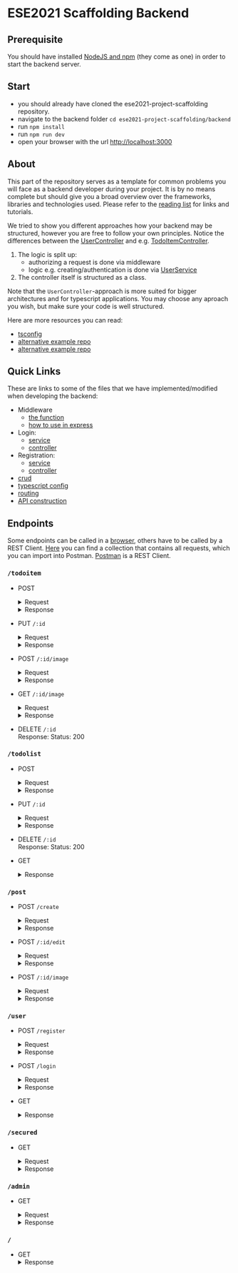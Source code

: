 # ESE2021 Scaffolding Backend

## Prerequisite
You should have installed [NodeJS and npm](https://nodejs.org/en/download/) (they come as one) in order to start the backend server.

## Start
- you should already have cloned the ese2021-project-scaffolding repository.
- navigate to the backend folder `cd ese2021-project-scaffolding/backend`
- run `npm install`
- run `npm run dev`
- open your browser with the url [http://localhost:3000](http://localhost:3000/)

## About
This part of the repository serves as a template for common problems you will face as a backend developer during your project. It is by no means complete but should give you a broad overview over the frameworks, libraries and technologies used. Please refer to the [reading list](https://github.com/scg-unibe-ch/ese2021/wiki/Reading-list) for links and tutorials.

We tried to show you different approaches how your backend may be structured, however you are free to follow your own principles.
Notice the differences between the [UserController](./src/controllers/user.controller.ts) and e.g. [TodoItemController](./src/controllers/todoitem.controller.ts). 

1. The logic is split up:
	- authorizing a request is done via middleware
	- logic e.g. creating/authentication is done via [UserService](./src/services/user.service.ts)
2. The controller itself is structured as a class.

Note that the `UserController`-approach is more suited for bigger architectures and for typescript applications. You may choose any aproach you wish, but make sure your code is well structured.

Here are more resources you can read: 

- [tsconfig](https://www.typescriptlang.org/docs/handbook/tsconfig-json.html)
- [alternative example repo](https://github.com/maximegris/typescript-express-sequelize)
- [alternative example repo](https://developer.okta.com/blog/2018/11/15/node-express-typescript)

## Quick Links
These are links to some of the files that we have implemented/modified when developing the backend:

- Middleware
	- [the function](./src/middlewares/checkAuth.ts)
	- [how to use in express](./src/controllers/secured.controller.ts)
- Login: 
	- [service](./src/services/user.service.ts)
	- [controller](./src/controllers/user.controller.ts)
- Registration:
	- [service](./src/services/user.service.ts)
	- [controller](./src/controllers/user.controller.ts)
- [crud](./src/controllers/todolist.controller.ts)
- [typescript config](./src/tsconfig.json)
- [routing](./src/controllers)
- [API construction](./src/server.ts)

## Endpoints
Some endpoints can be called in a [browser](http://localhost:3000), others have to be called by a REST Client. [Here](./postman_collection) you can find a collection that contains all requests, which you can import into Postman. [Postman](https://www.postman.com/) is a REST Client.

### `/todoitem`
- POST

	<details>
		<summary>Request</summary>

	```json
		{
			"name": "string",
			"done": "boolean",
			"todoListId":"number"
		}
	```

	</details>

	<details>
		<summary>Response</summary>

		Code: 200
		Body:

	```json
	{
		"todoItemId": "number",
		"name": "string",
		"done": "boolean",
		"todoListId":"number"
	}
	```
</details>

- PUT `/:id`

	<details>
		<summary>Request</summary>

	```json
		{
			"name": "string",
			"done": "boolean",
			"todoListId":"number"
		}
	```

	</details>

	<details>
		<summary>Response</summary>

		Code: 200
		Body:

	```json
	{
		"todoItemId": "number",
		"name": "string",
		"done": "boolean",
		"todoListId":"number"
	}
	```
</details>

- POST `/:id/image`

	<details>
		<summary>Request</summary>

	```json
		{
			"filename": "File"
		}
	```

	</details>

	<details>
		<summary>Response</summary>

		Code: 200
		Body:

	```json
	{
		"imageId": "number",
		"fileName": "string",
		"todoItem": "number",
		"updatedAt": "string",
		"createdAt": "string"
	}
	```
</details>

- GET `/:id/image`

	<details>
		<summary>Request</summary>

	```json
		{}
	```

	</details>

	<details>
		<summary>Response</summary>

		Code: 200
		Body:

	```json
	{
		"imageId": "number",
		"fileName": "string",
		"todoItem": "number",
		"updatedAt": "string",
		"createdAt": "string"
	}
	```
</details>

- DELETE `/:id`<br/>
	Response: Status: 200

### `/todolist`
- POST
	<details>
		<summary>Request</summary>

		Code: 200
		Body:
	```json
	{
		"name":"string"
	}

	```
	</details>
	<details>
		<summary>Response</summary>

		Code: 200
		Body:
	```json
	{
		"todoListId": "number",
		"name":"string"
	}

	```
	</details>

- PUT `/:id`
	<details>
		<summary>Request</summary>

		Code: 200
		Body:
	```json
	{
		"name":"string"
	}

	```
	</details>
	<details>
		<summary>Response</summary>

		Code: 200
		Body:
	```json
	{
		"todoListId": "number",
		"name":"string"
	}

	```
	</details>

- DELETE `/:id`<br>
	Response: Status: 200

- GET
	<details>
		<summary>Response</summary>
		
		Code: 200
		Body:
	```json
	{
		"todoListId": "number",
		"name":"string",
		"todoItems":"TodoItem[]"
	}
	```
	</details>
### `/post`
  - POST `/create`
    <details>
        <summary>Request</summary>

          Header: Authorization: Bearer  + `token`
          Body:
      ```json
      {
          "title":"string",
          "text":"string",
          "image":"string",
    	  "category": ["category1","category2","category3"]
      }

      ```
    </details>

    <details>
        <summary>Response</summary>
		
        Code: 200 
        Body:
    ```json
    {
        "postId": 4,
        "title": "string",
        "text": "string",
        "image": "string",
        "category": [
        	"category1",
        	"category2",
        	"category3"
    	],
        "userId": 1,
        "updatedAt": "2021-10-26T12:08:13.091Z",
        "createdAt": "2021-10-26T12:08:13.091Z"
    }
    ```
        Code: 500
        Body:
    ```json
    {
        "error": "titleIsEmpty",
        "message": "Title cannot be emtpy"
       }
    ```
        Code: 500
	    Body:
	```json
    {
        "error": "not_authorized",
        "message": "Admins are not authorized to create Posts"
    }
    ```
        Code: 403
        Body:
    ```json
    {
       "message": "Unauthorized"
    }
    ```
    </details>

  - POST `/:id/edit`
      <details>
            <summary>Request</summary>

	      Header: Authorization: Bearer  + `token`
	      Body:
	  ```json
      {
          "title":"string",
          "text":"string",
          "image":"string" //If image is changed, it will automatically change to null 
      }

      ```
      </details>

      <details>
          <summary>Response</summary>

          Code: 200 
          Body:
      ```json
      {
          "postId": 4,
          "title": "string",
          "text": "string",
          "image": "URL_to_image",
    	  "category": [
        	"category1",
        	"category2",
        	"category3"
    	  ],
          "userId": 1,
          "updatedAt": "2021-10-26T12:08:13.091Z",
          "createdAt": "2021-10-26T12:08:13.091Z"
      }
      ```
          Code: 500
          Body:
      ```json
      {
          "error": "Post_not_found",
          "message": "Cant find Post nr."
         }
      ```
          Code: 500
          Body:
      ```json
      {
    	 "error": "not_authorized",
         "message": "Youre not authorized to modify post: <nr>"
      }
      ```
      </details>


  - POST `/:id/image`
    <details>
        <summary>Request</summary>

          Please use "form-data" as a body format.

          Header: Authorization: Bearer  + `token`
          Body:
      ```json
      {
          "image":"<Bilddatei>"
      }

      ```
    </details>

    <details>
        <summary>Response</summary>

        Code: 200 
        Body:
    ```json
    {
        "postId": 4,
        "title": "string",
        "text": "string",
        "image": "URL_to_image",
        "userId": 1,
        "updatedAt": "2021-10-26T12:08:13.091Z",
        "createdAt": "2021-10-26T12:08:13.091Z"
    }
    ```
    	- Post don't exists in database:
        Code: 500
        Body:
    ```json
    {
        "error": "Post_not_found",
        "message": "Cant find Post nr.<xy>"
	   }
    ```
        - User isn't autorized to edit this Post:
        Code: 500
        Body:
    ```json
    {
       "error": "not_authorized",
       "message": "Youre not authorized to modify post: 2"
    }
    ```
    	- No Image in Post or wrong format:
        Code: 500
	    Body:
	```json
    {
       "error": "Upload_error",
       "message": "Cant upload image"
    }
    ```
    </details>

### `/user`
- POST `/register`
    <details>
        <summary>Request</summary>

        Code: 200
        Body:
    ```json
    {
        "userName":"string",
        "password":"string"
    }

    ```
    </details>
    <details>
        <summary>Response</summary>

        Code: 200
        Body:
    ```json
    {
       "admin": false,
    "userId": 1,
    "userName": "string",
    "firstName": "string",
    "lastName": "string",
    "email": "string",
    "address": "string",
    "phone": "string",
    "birthday": 324234234,
    "password": "string-hashed",
    "updatedAt": "2021-10-19T12:59:12.710Z",
    "createdAt": "2021-10-19T12:59:12.710Z"
  }

    ```
      Code: 500
      Body:
    ```json
  {
    "message": {
        "error": "username_already_exists",
        "message": "fdm1 already exists"
      }
  }
    ```
      Code: 500
      Body:
    ```json
  {
    "message": {
        "error": "email_already_exists",
        "message": "x@y.com already exists"
      }
  }
    ```
    </details>

- POST `/login`
    <details>
        <summary>Request</summary>

        Code: 200
        Body:
    ```json
    {
        "userName":"string",
        "password":"string"
    }

    ```
    </details>
    <details>
        <summary>Response</summary>

        Code: 200
        Body:
    ```json
    {
      "user": {
        "userId": 1,
        "userName": "Nora",
        "firstName": "Nora",
        "lastName": "Nora",
        "email": "ddd",
        "address": "street",
        "phone": "123",
        "birthday": 12122000,
        "password": "$2b$12$TDIbNFTDA6W/8.yorAOvauPdrBaUSPku2iyX9pMQTlEyRRhEP6gvS",
        "admin": false,
        "createdAt": "2021-10-13T12:51:56.790Z",
        "updatedAt": "2021-10-13T12:51:56.790Z"
     },
     "token": "eyJhbGciOiJIUzI1NiIsInR5cCI6IkpXVCJ9.eyJ1c2VyTmFtZSI6Ik5vcmEiLCJ1c2VySWQiOjEsImFkbWluIjpmYWxzZSwiaWF0IjoxNjM0MTMwNTk4LCJleHAiOjE2MzQxMzc3OTh9.sKgZGDjrdPQlFPAgx2T0v9gl_SeK6F7GxWG4OHwbH7c"
    }

    ```
        Code: 500
        Body:
    ```json
  {
    "message": {
      "error": "usernameNotFound",
      "message": "username not found"
      }
  }
    ```
        Code: 500
        Body:
    ```json
  {
    "message": {
      "error": "wrongPassword",
      "message": "wrong Password"
   	  }
  }
    ```
    </details>

- GET
    <details>
        <summary>Response</summary>

        Code: 200
        Body:
    ```json
    [
        {
            "userId":"string",
            "userName":"string",
            "password":"stirng(hashed)"
        },
        {
            "userId":"string",
            "userName":"string",
            "password":"stirng(hashed)"
        }
		
    ]

    ```
    </details>

### `/secured`
- GET
	<details>
		<summary>Request</summary>

		Header: Authorization: Bearer  + `token`
	</details>

	<details>
		<summary>Response</summary>

		Code: 200 | 403
		Body:
	```json
	{
		"message":"string"
	}

	```
	</details>
	
### `/admin`
- GET
	<details>
		<summary>Request</summary>

	Header: Authorization: Bearer  + `token`
	</details>

	<details>
		<summary>Response</summary>

		Code: 200 | 403
		Body:
	```json
	{
		"message":"string"
	}

	```
	</details>

### `/`
- GET
	<details>
		<summary>Response</summary>
  		Code: 200
		Body:
		<h1>Welcome to the ESE-2021 Course</h1><span style="font-size:100px;"> &#127881; </span>
  	</details>
